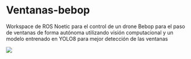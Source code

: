 # Ventanas-bebop

Workspace de ROS Noetic para el control de un drone Bebop para el paso de ventanas de forma autónoma utilizando visión computacional y un modelo entrenado en YOLO8 para mejor detección de las ventanas

[![](https://markdown-videos.deta.dev/youtube/RAyl_NG4EGM)](https://youtu.be/RAyl_NG4EGM)
